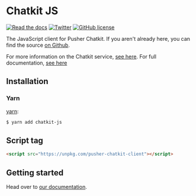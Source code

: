 # Chatkit JS

[![Read the docs](https://img.shields.io/badge/read_the-docs-92A8D1.svg)](https://docs.pusher.com/chatkit/reference/js)
[![Twitter](https://img.shields.io/badge/twitter-@Pusher-blue.svg?style=flat)](http://twitter.com/Pusher)
[![GitHub license](https://img.shields.io/badge/license-MIT-lightgrey.svg)](https://github.com/pusher/chatkit-client-js/blob/master/LICENSE.md)

The JavaScript client for Pusher Chatkit. If you aren't already here, you can find the source [on Github](https://github.com/pusher/chatkit-client-js).

For more information on the Chatkit service, [see here](https://pusher.com/chatkit). For full documentation, [see here](https://docs.pusher.com/chatkit)

## Installation

### Yarn

[yarn](https://yarnpkg.com/):

```sh
$ yarn add chatkit-js
```

## Script tag

```html
<script src="https://unpkg.com/pusher-chatkit-client"></script>
```

## Getting started

Head over to [our documentation](https://docs.pusher.com/chatkit/reference/js).
